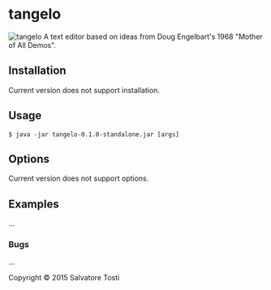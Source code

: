 # tangelo
![tangelo](resources/tangelo.png?raw=true)
A text editor based on ideas from Doug Engelbart's 1968 "Mother of All Demos".

## Installation
Current version does not support installation.

## Usage

    $ java -jar tangelo-0.1.0-standalone.jar [args]

## Options

Current version does not support options.

## Examples

...

### Bugs

...

Copyright © 2015 Salvatore Tosti
